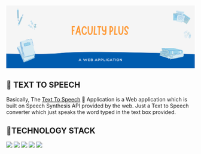 <img src="IMG/banner.png" />

<h2> 🤖 TEXT TO SPEECH </h2>
Basically, The <a href="https://ajaiqmar.github.io/TEXT-TO-SPEECH/">Text To Speech</a> 🤖 Application is a Web application which is built on Speech Synthesis API provided by the web. Just a Text to Speech converter which just speaks the word typed in the text box provided. 

<h2> 📱TECHNOLOGY STACK </h2>
<a href="https://developer.mozilla.org/en-US/docs/Learn/Getting_started_with_the_web/HTML_basics"><img src="https://img.shields.io/badge/HTML-%20-brightgreen" /></a>
<a href="https://developer.mozilla.org/en-US/docs/Web/CSS"><img src="https://img.shields.io/badge/CSS-%20-red" /></a>
<a href="https://developer.mozilla.org/en-US/docs/Web/JavaScript"><img src="https://img.shields.io/badge/JS-%20-blue" /></a>
<a href="https://expressjs.com/en/starter/installing.html"><img src="https://img.shields.io/badge/ExpressJS-%20-yellow" /></a>
<a href="https://nodejs.org/en/docs/"><img src="https://img.shields.io/badge/NodeJS-%20-violet" /></a>
